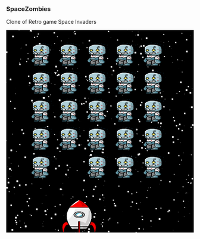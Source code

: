 ### SpaceZombies
Clone of Retro game Space Invaders

![alt screenshot](https://github.com/npkumar/SpaceZombies/blob/master/screenshot.png)
